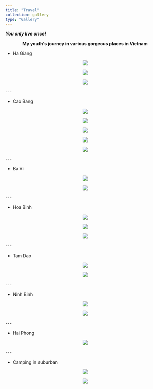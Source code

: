 ```yaml
---
title: "Travel"
collection: gallery
type: "Gallery"
---
```


***You only live once!***

<center>
<b> My youth's journey in various gorgeous places in Vietnam </b>
</center>


* Ha Giang 

<p align="center">
  <img src="/images/gallery/Travel/1.jpg">
</p>

<p align="center">
  <img src="/images/gallery/Travel/2.jpg">
</p>

<p align="center">
  <img src="/images/gallery/Travel/3.jpg">
</p>
---

* Cao Bang

<p align="center">
  <img src="/images/gallery/Travel/4.jpg">
</p>

<p align="center">
  <img src="/images/gallery/Travel/5.jpg">
</p>

<p align="center">
  <img src="/images/gallery/Travel/6.jpg">
</p>

<p align="center">
  <img src="/images/gallery/Travel/7.jpg">
</p>

<p align="center">
  <img src="/images/gallery/Travel/8.jpg">
</p>
---

* Ba Vi

<p align="center">
  <img src="/images/gallery/Travel/9.jpg">
</p>

<p align="center">
  <img src="/images/gallery/Travel/10.jpg">
</p>
---

* Hoa Binh

<p align="center">
  <img src="/images/gallery/Travel/11.jpg">
</p>

<p align="center">
  <img src="/images/gallery/Travel/12.jpg">
</p>

<p align="center">
  <img src="/images/gallery/Travel/13.jpg">
</p>
---

* Tam Dao

<p align="center">
  <img src="/images/gallery/Travel/14.jpg">
</p>

<p align="center">
  <img src="/images/gallery/Travel/15.jpg">
</p>
---

* Ninh Binh

<p align="center">
  <img src="/images/gallery/Travel/16.jpg">
</p>

<p align="center">
  <img src="/images/gallery/Travel/17.jpg">
</p>
---

* Hai Phong

<p align="center">
  <img src="/images/gallery/Travel/18.jpg">
</p>
---

* Camping in suburban

<p align="center">
  <img src="/images/gallery/Travel/19.jpg">
</p>

<p align="center">
  <img src="/images/gallery/Travel/20.jpg">
</p>

